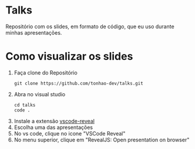 # Talks
Repositório com os slides, em formato de código, que eu uso durante minhas apresentações.

# Como visualizar os slides
1. Faça clone do Repositório
    ```
    git clone https://github.com/tonhao-dev/talks.git
    ```
2. Abra no visual studio
    ```
    cd talks 
    code .
    ```
3. Instale a extensão [vscode-reveal](https://marketplace.visualstudio.com/items?itemName=evilz.vscode-reveal)
4. Escolha uma das apresentações
5. No vs code, clique no icone "VSCode Reveal"
6. No menu superior, clique em "RevealJS: Open presentation on browser"
